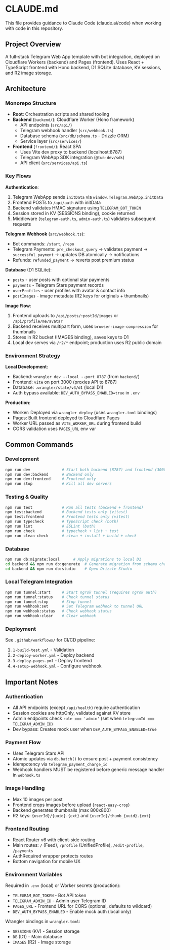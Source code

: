 # CLAUDE.md

This file provides guidance to Claude Code (claude.ai/code) when working with code in this repository.

## Project Overview

A full-stack Telegram Web App template with bot integration, deployed on Cloudflare Workers (backend) and Pages (frontend). Uses React + TypeScript frontend with Hono backend, D1 SQLite database, KV sessions, and R2 image storage.

## Architecture

### Monorepo Structure

- **Root**: Orchestration scripts and shared tooling
- **Backend** (`backend/`): Cloudflare Worker (Hono framework)
  - API endpoints (`src/api/`)
  - Telegram webhook handler (`src/webhook.ts`)
  - Database schema (`src/db/schema.ts` - Drizzle ORM)
  - Service layer (`src/services/`)
- **Frontend** (`frontend/`): React SPA
  - Uses Vite dev proxy to backend (localhost:8787)
  - Telegram WebApp SDK integration (`@twa-dev/sdk`)
  - API client (`src/services/api.ts`)

### Key Flows

**Authentication**:

1. Telegram WebApp sends `initData` via `window.Telegram.WebApp.initData`
2. Frontend POSTs to `/api/auth` with initData
3. Backend validates HMAC signature using `TELEGRAM_BOT_TOKEN`
4. Session stored in KV (SESSIONS binding), cookie returned
5. Middleware (`telegram-auth.ts`, `admin-auth.ts`) validates subsequent requests

**Telegram Webhook** (`src/webhook.ts`):

- Bot commands: `/start`, `/repo`
- Telegram Payments: `pre_checkout_query` → validates payment → `successful_payment` → updates DB atomically → notifications
- Refunds: `refunded_payment` → reverts post premium status

**Database** (D1 SQLite):

- `posts` - user posts with optional star payments
- `payments` - Telegram Stars payment records
- `userProfiles` - user profiles with avatar & contact info
- `postImages` - image metadata (R2 keys for originals + thumbnails)

**Image Flow**:

1. Frontend uploads to `/api/posts/:postId/images` or `/api/profile/me/avatar`
2. Backend receives multipart form, uses `browser-image-compression` for thumbnails
3. Stores in R2 bucket (IMAGES binding), saves keys to D1
4. Local dev serves via `/r2/*` endpoint; production uses R2 public domain

### Environment Strategy

**Local Development**:

- Backend: `wrangler dev --local --port 8787` (from `backend/`)
- Frontend: `vite` on port 3000 (proxies API to 8787)
- Database: `.wrangler/state/v3/d1` (local D1)
- Auth bypass available: `DEV_AUTH_BYPASS_ENABLED=true` in `.env`

**Production**:

- Worker: Deployed via `wrangler deploy` (uses `wrangler.toml` bindings)
- Pages: Built frontend deployed to Cloudflare Pages
- Worker URL passed as `VITE_WORKER_URL` during frontend build
- CORS validation uses `PAGES_URL` env var

## Common Commands

### Development

```bash
npm run dev              # Start both backend (8787) and frontend (3000)
npm run dev:backend      # Backend only
npm run dev:frontend     # Frontend only
npm run stop             # Kill all dev servers
```

### Testing & Quality

```bash
npm run test             # Run all tests (backend + frontend)
npm test:backend         # Backend tests only (vitest)
npm test:frontend        # Frontend tests only (vitest)
npm run typecheck        # TypeScript check (both)
npm run lint             # ESLint (both)
npm run check            # typecheck + lint + test
npm run clean-check      # clean + install + build + check
```

### Database

```bash
npm run db:migrate:local      # Apply migrations to local D1
cd backend && npm run db:generate  # Generate migration from schema changes
cd backend && npm run db:studio    # Open Drizzle Studio
```

### Local Telegram Integration

```bash
npm run tunnel:start     # Start ngrok tunnel (requires ngrok auth)
npm run tunnel:status    # Check tunnel status
npm run tunnel:stop      # Stop tunnel
npm run webhook:set      # Set Telegram webhook to tunnel URL
npm run webhook:status   # Check webhook status
npm run webhook:clear    # Clear webhook
```

### Deployment

See `.github/workflows/` for CI/CD pipeline:

1. `1-build-test.yml` - Validation
2. `2-deploy-worker.yml` - Deploy backend
3. `3-deploy-pages.yml` - Deploy frontend
4. `4-setup-webhook.yml` - Configure webhook

## Important Notes

### Authentication

- All API endpoints (except `/api/health`) require authentication
- Session cookies are httpOnly, validated against KV store
- Admin endpoints check `role === 'admin'` (set when `telegramId === TELEGRAM_ADMIN_ID`)
- Dev bypass: Creates mock user when `DEV_AUTH_BYPASS_ENABLED=true`

### Payment Flow

- Uses Telegram Stars API
- Atomic updates via `db.batch()` to ensure post + payment consistency
- Idempotency via `telegram_payment_charge_id`
- Webhook handlers MUST be registered before generic message handler in `webhook.ts`

### Image Handling

- Max 10 images per post
- Frontend crops images before upload (`react-easy-crop`)
- Backend generates thumbnails (max 800x800)
- R2 keys: `{userId}/{uuid}.{ext}` and `{userId}/thumb_{uuid}.{ext}`

### Frontend Routing

- React Router v6 with client-side routing
- Main routes: `/` (Feed), `/profile` (UnifiedProfile), `/edit-profile`, `/payments`
- AuthRequired wrapper protects routes
- Bottom navigation for mobile UX

### Environment Variables

Required in `.env` (local) or Worker secrets (production):

- `TELEGRAM_BOT_TOKEN` - Bot API token
- `TELEGRAM_ADMIN_ID` - Admin user Telegram ID
- `PAGES_URL` - Frontend URL for CORS (optional, defaults to wildcard)
- `DEV_AUTH_BYPASS_ENABLED` - Enable mock auth (local only)

Wrangler bindings in `wrangler.toml`:

- `SESSIONS` (KV) - Session storage
- `DB` (D1) - Main database
- `IMAGES` (R2) - Image storage

